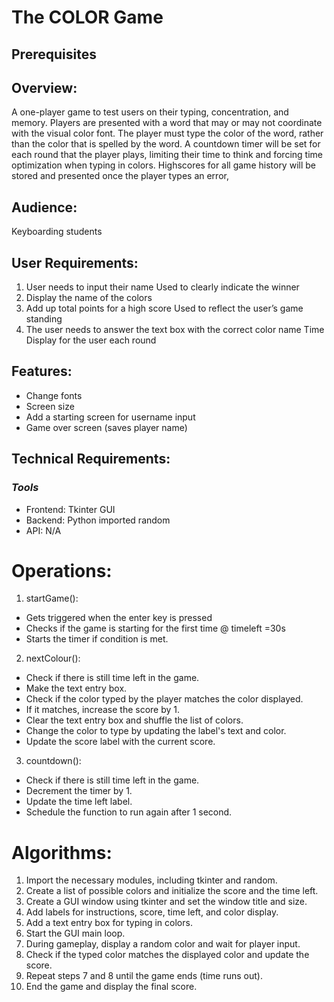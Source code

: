 # The COLOR Game

## Prerequisites


## Overview:

A one-player game to test users on their typing, concentration, and memory. Players are presented with a word that may or may not coordinate with the visual color font. The player must type the color of the word, rather than the color that is spelled by the word. A countdown timer will be set for each round that the player plays, limiting their time to think and forcing time optimization when typing in colors. Highscores for all game history will be stored and presented once the player types an error,

## Audience:

Keyboarding students

## User Requirements:

1. User needs to input their name
   Used to clearly indicate the winner
2. Display the name of the colors
3. Add up total points for a high score
   Used to reflect the user’s game standing
4. The user needs to answer the text box with the correct color name
   Time Display for the user each round

## Features:

- Change fonts
- Screen size
- Add a starting screen for username input
- Game over screen (saves player name)

## Technical Requirements:

### _Tools_

- Frontend: Tkinter GUI
- Backend: Python imported random
- API: N/A

# Operations:

1. startGame():

- Gets triggered when the enter key is pressed
- Checks if the game is starting for the first time @ timeleft =30s
- Starts the timer if condition is met.

2. nextColour():

- Check if there is still time left in the game.
- Make the text entry box.
- Check if the color typed by the player matches the color displayed.
- If it matches, increase the score by 1.
- Clear the text entry box and shuffle the list of colors.
- Change the color to type by updating the label's text and color.
- Update the score label with the current score.

3. countdown():

- Check if there is still time left in the game.
- Decrement the timer by 1.
- Update the time left label.
- Schedule the function to run again after 1 second.

# Algorithms:

1. Import the necessary modules, including tkinter and random.
2. Create a list of possible colors and initialize the score and the time left.
3. Create a GUI window using tkinter and set the window title and size.
4. Add labels for instructions, score, time left, and color display.
5. Add a text entry box for typing in colors.
6. Start the GUI main loop.
7. During gameplay, display a random color and wait for player input.
8. Check if the typed color matches the displayed color and update the score.
9. Repeat steps 7 and 8 until the game ends (time runs out).
10. End the game and display the final score.
